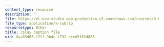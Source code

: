 ```yaml
---
content_type: resource
description: ''
file: https://ol-ocw-studio-app-production.s3.amazonaws.com/courses/8-03sc-physics-iii-vibrations-and-waves-fall-2016/8aa03d06f2ff9b4ef732eced5f01d888_T2n6fVybLcU.srt
file_type: application/x-subrip
resourcetype: Other
title: 3play caption file
uid: 8aa03d06-f2ff-9b4e-f732-eced5f01d888
---
```

